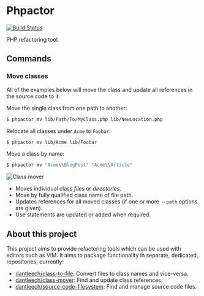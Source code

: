 Phpactor
========

[![Build Status](https://travis-ci.org/dantleech/phpactor.svg?branch=master)](https://travis-ci.org/dantleech/phpactor)

PHP refactoring tool.

Commands
--------

### Move classes

All of the examples below will move the class and update all references in the
source code to it.

Move the single class from one path to another:

```bash
$ phpactor mv lib/Path/To/MyClass.php lib/NewLocation.php
```

Relocate all classes under `Acme` to `Foobar`:

```bash
$ phpactor mv lib/Acme lib/Foobar
```

Move a class by name:

```bash
$ phpactor mv "Acme\\BlogPost" "Acme\\Article"
```

![Class mover](https://user-images.githubusercontent.com/530801/27299917-d0f6da86-5525-11e7-901e-f3881e3afd83.gif)

- Moves individual class *files* or *directories*.
- Move by fully qualified class name of file path.
- Updates references for all moved classes (if one or more `--path` options
  are given).
- Use statements are updated or added when required.

About this project
------------------

This project aims to provide refactoring tools which can be used with editors
such as VIM. It aims to package functionality in separate, dedicated,
repositories, currently:

- [dantleech/class-to-file](https://github.com/dantleech/class-to-file): Convert files to class names and vice-versa.
- [dantleech/class-mover](https://github.com/dantleech/class-mover): Find and update class references.
- [dantleech/source-code-filesystem](https://github.com/dantleech/source-code-filesystem): Find and manage source code files.
